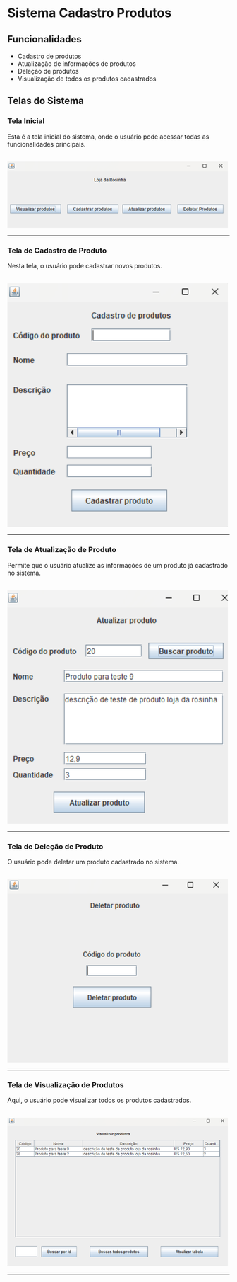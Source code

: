 # Sistema Cadastro Produtos

## Funcionalidades

- Cadastro de produtos
- Atualização de informações de produtos
- Deleção de produtos
- Visualização de todos os produtos cadastrados

## Telas do Sistema

### Tela Inicial
Esta é a tela inicial do sistema, onde o usuário pode acessar todas as funcionalidades principais.

<br>
<img src="./img/TelaInicial.png" alt="Tela Inicial" width="500"/>

---

### Tela de Cadastro de Produto
Nesta tela, o usuário pode cadastrar novos produtos.

<br>
<img src="./img/CadastrarProdutos.png" alt="Tela de Cadastro de Produto" width="500"/>

---

### Tela de Atualização de Produto
Permite que o usuário atualize as informações de um produto já cadastrado no sistema.

<br>
<img src="./img/AtualizarProdutos.png" alt="Tela de Atualização de Produto" width="500"/>

---

### Tela de Deleção de Produto
O usuário pode deletar um produto cadastrado no sistema.

<br>
<img src="./img/DeletarProdutos.png" alt="Tela de Deleção de Produto" width="500"/>

---

### Tela de Visualização de Produtos
Aqui, o usuário pode visualizar todos os produtos cadastrados.

<br>
<img src="./img/VerProdutos.png" alt="Tela de Visualização de Produtos" width="500"/>

---
